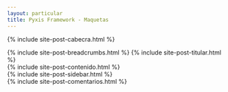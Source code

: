 ```yaml
---
layout: particular
title: Pyxis Framework - Maquetas
---
```


{% include site-post-cabecra.html %}
<div style='background: url("{{ site.baseurl }}/img/ruido-fondo-pyxis.png") repeat center' id='post'>
  <div class='al-frente cf margen-especial relleno-especial'>
    <div class='pag cf'>
        {% include site-post-breadcrumbs.html %}
        {% include site-post-titular.html %}
      <div class='col-md-9 col-sm-9 col-xs-12'>
        <div class='fila'>
          {% include site-post-contenido.html %}
        </div>
      </div>
      <div class='fila'>
        {% include site-post-sidebar.html %}
      </div>
    </div>
    <div class='pag'>
      <div class='fila'>
        {% include site-post-comentarios.html %}
      </div>
    </div>
  </div>
</div>